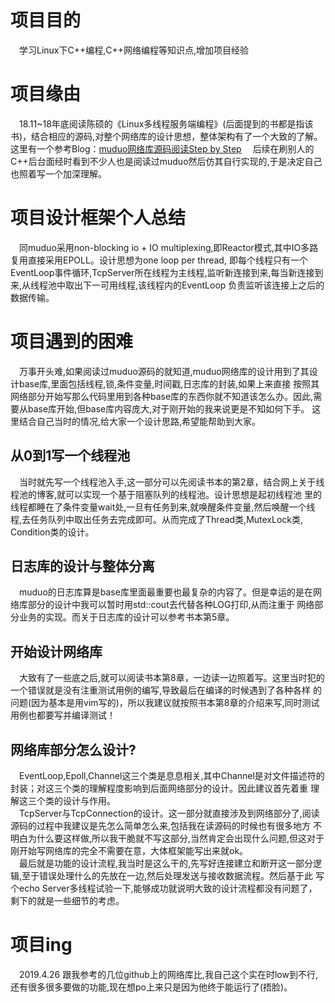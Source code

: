 # 项目目的
&emsp;学习Linux下C++编程,C++网络编程等知识点,增加项目经验
# 项目缘由
&emsp;18.11~18年底阅读陈硕的《Linux多线程服务端编程》(后面提到的书都是指该书)，结合相应的源码,对整个网络库的设计思想，整体架构有了一个大致的了解。
这里有一个参考Blog：[muduo网络库源码阅读Step by Step](https://baozh.github.io/2015-11/muduo-source-code-step-by-step/)
&emsp;后续在刷别人的C++后台面经时看到不少人也是阅读过muduo然后仿其自行实现的,于是决定自己也照着写一个加深理解。
# 项目设计框架个人总结
&emsp;同muduo采用non-blocking io + IO multiplexing,即Reactor模式,其中IO多路复用直接采用EPOLL。设计思想为one loop per thread,
即每个线程只有一个EventLoop事件循环,TcpServer所在线程为主线程,监听新连接到来,每当新连接到来,从线程池中取出下一可用线程,该线程内的EventLoop
负责监听该连接上之后的数据传输。
# 项目遇到的困难
&emsp;万事开头难,如果阅读过muduo源码的就知道,muduo网络库的设计用到了其设计base库,里面包括线程,锁,条件变量,时间戳,日志库的封装,如果上来直接
按照其网络部分开始写那么代码里用到各种base库的东西你就不知道该怎么办。因此,需要从base库开始,但base库内容庞大,对于刚开始的我来说更是不知如何下手。
这里结合自己当时的情况,给大家一个设计思路,希望能帮助到大家。
## 从0到1写一个线程池
&emsp;当时就先写一个线程池入手,这一部分可以先阅读书本的第2章，结合网上关于线程池的博客,就可以实现一个基于阻塞队列的线程池。设计思想是起初线程池
里的线程都睡在了条件变量wait处,一旦有任务到来,就唤醒条件变量,然后唤醒一个线程,去任务队列中取出任务去完成即可。从而完成了Thread类,MutexLock类,
Condition类的设计。
## 日志库的设计与整体分离
&emsp;muduo的日志库算是base库里面最重要也最复杂的内容了。但是幸运的是在网络库部分的设计中我可以暂时用std::cout去代替各种LOG打印,从而注重于
网络部分业务的实现。而关于日志库的设计可以参考书本第5章。
## 开始设计网络库
&emsp;大致有了一些底之后,就可以阅读书本第8章，一边读一边照着写。这里当时犯的一个错误就是没有注重测试用例的编写,导致最后在编译的时候遇到了各种各样
的问题(因为基本是用vim写的)，所以我建议就按照书本第8章的介绍来写,同时测试用例也都要写并编译测试！
## 网络库部分怎么设计?
&emsp;EventLoop,Epoll,Channel这三个类是息息相关,其中Channel是对文件描述符的封装；对这三个类的理解程度影响到后面网络部分的设计。因此建议首先着重
理解这三个类的设计与作用。  
&emsp;TcpServer与TcpConnection的设计。这一部分就直接涉及到网络部分了,阅读源码的过程中我建议是先怎么简单怎么来,包括我在读源码的时候也有很多地方
不明白为什么要这样做,所以我干脆就不写这部分,当然肯定会出现什么问题,但这对于刚开始写网络库的完全不需要在意，大体框架能写出来就ok。  
&emsp;最后就是功能的设计流程,我当时是这么干的,先写好连接建立和断开这一部分逻辑,至于错误处理什么的先放在一边,然后处理发送与接收数据流程。然后基于此
写个echo Server多线程试验一下,能够成功就说明大致的设计流程都没有问题了，剩下的就是一些细节的考虑。
# 项目ing
&emsp;2019.4.26 跟我参考的几位github上的网络库比,我自己这个实在时low到不行,还有很多很多要做的功能,现在想po上来只是因为他终于能运行了(捂脸)。
